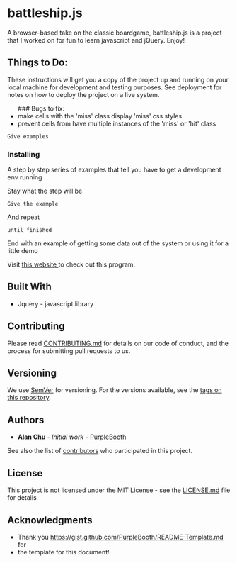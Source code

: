 # battleship.js

A browser-based take on the classic boardgame, battleship.js is a project that I worked on for fun to learn javascript and jQuery. Enjoy! 

## Things to Do:

These instructions will get you a copy of the project up and running on your local machine for development and testing purposes. See deployment for notes on how to deploy the project on a live system.


<ul> ### Bugs to fix:
	<li> make cells with the 'miss' class display 'miss' css styles</li>
	<li> prevent cells from have multiple instances of the 'miss' or 'hit' class</li>
</ul>


```
Give examples
```

### Installing

A step by step series of examples that tell you have to get a development env running

Stay what the step will be

```
Give the example
```

And repeat

```
until finished
```

End with an example of getting some data out of the system or using it for a little demo



Visit <a target="_blank" href="http://www.google.com"> this website </a> to check out this program.

## Built With

* Jquery - javascript library


## Contributing

Please read [CONTRIBUTING.md](CONTRIBUTING.md) for details on our code of conduct, and the process for submitting pull requests to us.

## Versioning

We use [SemVer](http://semver.org/) for versioning. For the versions available, see the [tags on this repository](https://github.com/your/project/tags). 

## Authors

* **Alan Chu** - *Initial work* - [PurpleBooth](https://github.com/PurpleBooth)

See also the list of [contributors](https://github.com/your/project/contributors) who participated in this project.

## License

This project is not licensed under the MIT License - see the [LICENSE.md](LICENSE.md) file for details

## Acknowledgments

* Thank you https://gist.github.com/PurpleBooth/README-Template.md for
* the template for this document!

